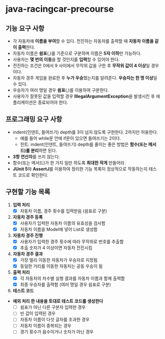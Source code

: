 # java-racingcar-precourse

## 기능 요구 사항
- 각 자동차에 **이름을 부여**할 수 있다. 전진하는 자동차를 출력할 때 **자동차 이름을 같이 출력**한다.
- 자동차 이름은 **쉼표**(,)를 기준으로 구분하며 이름은 **5자 이하**만 가능하다.
- 사용자는 **몇 번의 이동**을 할 것인지를 **입력**할 수 있어야 한다.
- 전진하는 조건은 0에서 9 사이에서 무작위 값을 구한 후 **무작위 값이 4 이상**일 경우이다.
- 자동차 경주 게임을 완료한 후 **누가 우승**했는지를 알려준다. **우승자는 한 명 이상**일 수 있다.
- 우승자가 여러 명일 경우 **쉼표**(,)를 이용하여 구분한다.
- 사용자가 잘못된 값을 입력할 경우 **IllegalArgumentException**을 발생시킨 후 애플리케이션은 종료되어야 한다.

## 프로그래밍 요구 사항
- indent(인덴트, 들여쓰기) depth를 3이 넘지 않도록 구현한다. 2까지만 허용한다.
  - 예를 들어 while문 안에 if문이 있으면 들여쓰기는 2이다.
  - 힌트: indent(인덴트, 들여쓰기) depth를 줄이는 좋은 방법은 **함수(또는 메서드)를 분리**하면 된다.
- **3항 연산자**를 쓰지 않는다.
- 함수(또는 메서드)가 한 가지 일만 하도록 **최대한 작게** 만들어라.
- **JUnit 5**와 **AssertJ**를 이용하여 정리한 기능 목록이 정상적으로 작동하는지 테스트 코드로 확인한다.

## 구현할 기능 목록
1. **입력 처리**
   - [x] 자동차 이름, 경주 횟수를 입력받음 (쉼표로 구분)

2. **자동차 경주 등록**
   - [x] 사용자가 입력한 자동차 이름의 유효성을 검사함  
   - [x] 자동차 이름을 Model에 넣어 List로 생성함

3. **자동차 경주 진행**
   - [x] 사용자가 입력한 경주 횟수에 따라 무작위로 번호를 추출함  
   - [x] 추출 숫자가 4 이상이면 자동차 전진시킴

4. **자동차 경주 결과**
   - [x] 가장 멀리 이동한 자동차가 우승자로 지정됨  
   - [x] 동일한 거리를 이동한 자동차는 공동 우승이 됨

5. **출력 처리**
   - [x] 각 자동차의 차수별 실행 결과를 자동차 이름과 함께 출력함  
   - [x] 최종 우승자를 출력함 (여러 명일 경우 쉼표로 구분)

6. **테스트 코드**
- **예외 처리 한 내용을 토대로 테스트 코드를 생성한다**
   - [ ] 쉼표가 아닌 다른 구분자 입력한 경우  
   - [ ] 빈 값이 입력된 경우  
   - [ ] 자동차 이름이 다섯 글자를 초과한 경우  
   - [ ] 자동차 이름이 중복되는 경우  
   - [ ] 경기 횟수가 음수이거나 숫자가 아닌 경우  
